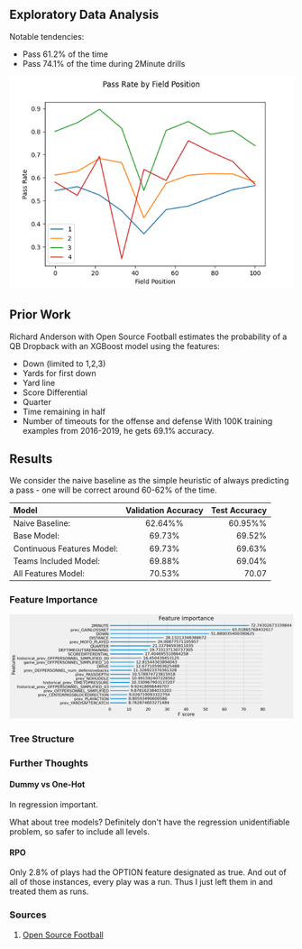 
## Exploratory Data Analysis
Notable tendencies:
- Pass 61.2% of the time
- Pass 74.1% of the time during 2Minute drills

![pass rate by field position](images/pass_rate_by_field_pos_line_chart.png)

## Prior Work
Richard Anderson with Open Source Football estimates the probability of a QB Dropback with an XGBoost model using the features:
- Down (limited to 1,2,3)
- Yards for first down
- Yard line
- Score Differential
- Quarter
- Time remaining in half
- Number of timeouts for the offense and defense
With 100K training examples from 2016-2019, he gets 69.1% accuracy.

## Results

We consider the naive baseline as the simple heuristic of always predicting a pass - one will be correct around 60-62% of the time.

| Model |  Validation Accuracy | Test Accuracy | 
| :---------------- | :------: | ----: |
| Naive Baseline: | 62.64%% | 60.95%%   | 
| Base Model: | 69.73% | 69.52%    | 
| Continuous Features Model: | 69.73% | 69.63%   | 
| Teams Included Model: | 69.88% | 69.04%   | 
| All Features Model: | 70.53% | 70.07   | 

### Feature Importance 

![Feature Importance of All_Feature_Model](models/all_features_model/feature_importance.png)

### Tree Structure

### Further Thoughts 

#### Dummy vs One-Hot

In regression important.

What about tree models? Definitely don't have the regression unidentifiable problem, so safer to include all levels.

#### RPO
Only 2.8% of plays had the OPTION feature designated as true. And out of all of those instances, every play was a run. Thus I just left them in and treated them as runs.

### Sources 
1) [Open Source Football](https://opensourcefootball.com/posts/2020-09-07-estimating-runpass-tendencies-with-tidymodels-and-nflfastr/)